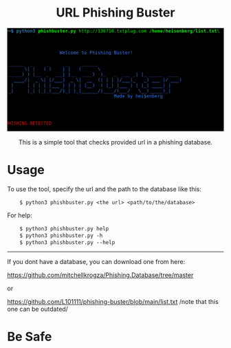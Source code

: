 <div align='center'>

<h1>URL Phishing Buster</h1>

<img src='https://github.com/L101111/phishing-buster/blob/main/screen.png' width='600px' />
<p>This is a simple tool that checks provided url in a phishing database.</p>
</div>

# Usage

To use the tool, specify the url and the path to the database like this:

        $ python3 phishbuster.py <the url> <path/to/the/database>

For help:

        $ python3 phishbuster.py help
        $ python3 phishbuster.py -h
        $ python3 phishbuster.py --help
 
***

If you dont have a database, you can download one from here:

https://github.com/mitchellkrogza/Phishing.Database/tree/master

or

https://github.com/L101111/phishing-buster/blob/main/list.txt /note that this one can be outdated/


# Be Safe 


